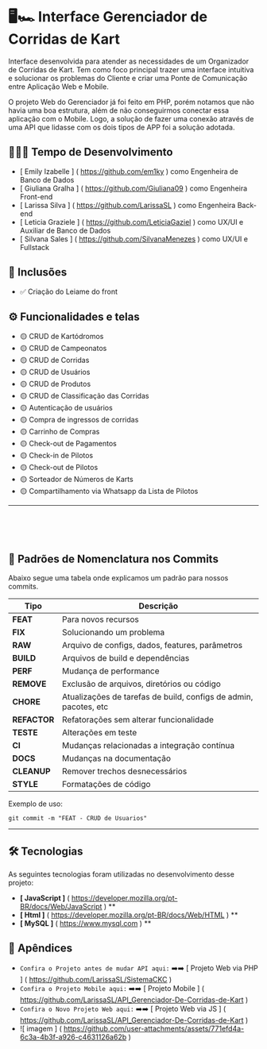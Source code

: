 # 🖥️🏎️ Interface Gerenciador de Corridas de Kart

Interface desenvolvida para atender as necessidades de um Organizador de Corridas de Kart. Tem como foco principal trazer uma interface intuitiva e solucionar os problemas do Cliente e criar uma Ponte de Comunicação entre Aplicação Web e Mobile.

O projeto Web do Gerenciador já foi feito em PHP, porém notamos que não havia uma boa estrutura, além de não conseguirmos conectar essa aplicação com o Mobile. Logo, a solução de fazer uma conexão através de uma API que lidasse com os dois tipos de APP foi a solução adotada.

## 🚀👩‍💻 Tempo de Desenvolvimento

-   [ Emily Izabelle ] ( https://github.com/em1ky ) como Engenheira de Banco de Dados
-   [ Giuliana Gralha ] ( https://github.com/Giuliana09 ) como Engenheira Front-end
-   [ Larissa Silva ] ( https://github.com/LarissaSL ) como Engenheira Back-end
-   [ Leticia Graziele ] ( https://github.com/LeticiaGaziel ) como UX/UI e Auxiliar de Banco de Dados
-   [ Silvana Sales ] ( https://github.com/SilvanaMenezes ) como UX/UI e Fullstack

## 🎯 Inclusões

- ✅ Criação do Leiame do front

## ⚙️ Funcionalidades e telas

- 🟡 CRUD de Kartódromos
- 🟡 CRUD de Campeonatos
- 🟡 CRUD de Corridas
- 🟡 CRUD de Usuários
- 🟡 CRUD de Produtos
- 🟡 CRUD de Classificação das Corridas
- 🟡 Autenticação de usuários
- 🟡 Compra de ingressos de corridas
- 🟡 Carrinho de Compras
- 🟡 Check-out de Pagamentos
- 🟡 Check-in de Pilotos
- 🟡 Check-out de Pilotos
- 🟡 Sorteador de Números de Karts
- 🟡 Compartilhamento via Whatsapp da Lista de Pilotos

---
<br><br><br>
## 📓 Padrões de Nomenclatura nos Commits

Abaixo segue uma tabela onde explicamos um padrão para nossos commits.

| **Tipo**    | **Descrição**                                                   |
|-------------|-----------------------------------------------------------------|
| **FEAT**    | Para novos recursos                                             |
| **FIX**     | Solucionando um problema                                        |
| **RAW**     | Arquivo de configs, dados, features, parâmetros                 |
| **BUILD**   | Arquivos de build e dependências                                |
| **PERF**    | Mudança de performance                                          |
| **REMOVE**  | Exclusão de arquivos, diretórios ou código                      |
| **CHORE**   | Atualizações de tarefas de build, configs de admin, pacotes, etc|
| **REFACTOR**| Refatorações sem alterar funcionalidade                         |
| **TESTE**   | Alterações em teste                                             |
| **CI**      | Mudanças relacionadas a integração contínua                     |
| **DOCS**    | Mudanças na documentação                                        |
| **CLEANUP** | Remover trechos desnecessários                                  |
| **STYLE**   | Formatações de código                                           |

Exemplo de uso:
```
git commit -m "FEAT - CRUD de Usuarios"
```

---


## 🛠 Tecnologias

As seguintes tecnologias foram utilizadas no desenvolvimento desse projeto:

-  **[ JavaScript ]** ( https://developer.mozilla.org/pt-BR/docs/Web/JavaScript ) **
-  **[ Html ]** ( https://developer.mozilla.org/pt-BR/docs/Web/HTML ) **
-  **[ MySQL ]** ( https://www.mysql.com ) **

## 📑 Apêndices

-  ` Confira o Projeto antes de mudar API aqui: `  ➡️➡️ [ Projeto Web via PHP ] ( https://github.com/LarissaSL/SistemaCKC )
-  ` Confira o Projeto Mobile aqui: ` ➡️➡️ [ Projeto Mobile ] ( https://github.com/LarissaSL/API_Gerenciador-De-Corridas-de-Kart )
-  ` Confira o Novo Projeto Web aqui: ` ➡️➡️ [ Projeto Web via JS ] ( https://github.com/LarissaSL/API_Gerenciador-De-Corridas-de-Kart )
- ![ imagem ] ( https://github.com/user-attachments/assets/771efd4a-6c3a-4b3f-a926-c4631126a62b )

